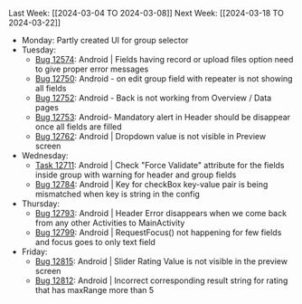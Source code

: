Last Week: [[2024-03-04 TO 2024-03-08]]
Next Week: [[2024-03-18 TO 2024-03-22]]
- Monday: Partly created UI for group selector
- Tuesday:
	- [Bug 12574](https://dev.azure.com/appsteer/appsteer.io/_workitems/edit/12574): Android | Fields having record or upload files option need to give proper error messages
	- [Bug 12750](https://dev.azure.com/appsteer/appsteer.io/_workitems/edit/12750): Android - on edit group field with repeater is not showing all fields
	- [Bug 12752](https://dev.azure.com/appsteer/appsteer.io/_workitems/edit/12752): Android - Back is not working from Overview / Data pages
	- [Bug 12753](https://dev.azure.com/appsteer/appsteer.io/_workitems/edit/12753): Android- Mandatory alert in Header should be disappear once all fields are filled
	- [Bug 12762](https://dev.azure.com/appsteer/appsteer.io/_workitems/edit/12762): Android | Dropdown value is not visible in Preview screen
- Wednesday:
	- [Task 12711](https://dev.azure.com/appsteer/appsteer.io/_workitems/edit/12711): Android | Check "Force Validate" attribute for the fields inside group with warning for header and group fields
	- [Bug 12784](https://dev.azure.com/appsteer/appsteer.io/_workitems/edit/12784): Android | Key for checkBox key-value pair is being mismatched when key is string in the config
- Thursday:
	- [Bug 12793](https://dev.azure.com/appsteer/appsteer.io/_workitems/edit/12793): Android | Header Error disappears when we come back from any other Activities to MainActivity
	- [Bug 12799](https://dev.azure.com/appsteer/appsteer.io/_workitems/edit/12799): Android | RequestFocus() not happening for few fields and focus goes to only text field
- Friday:
	- [Bug 12815](https://dev.azure.com/appsteer/appsteer.io/_workitems/edit/12815): Android | Slider Rating Value is not visible in the preview screen
	- [Bug 12812](https://dev.azure.com/appsteer/appsteer.io/_workitems/edit/12812): Android | Incorrect corresponding result string for rating that has maxRange more than 5
